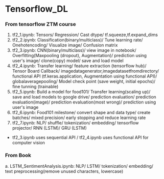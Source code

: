 # Tensorflow_DL
### From tensorflow ZTM course

1. tf2_1.ipynb: Tensors/ Regression/ Cast dtype/ tf.squeeze,tf.expand_dims
2. tf2_2.ipynb: Classification(binary/multiclass)/ Tune learning rate/ Onehotencoding/ Visualize image/ Confusion matrix
3. tf2_3.ipynb: CNN(binary/multiclass)/ view image in notebook/ Overfitting(Maxpooling (dropout), Augmentation)/ prediction using user's image/ clone(copy) model/ save and load model
4. tf2_4.ipynb: Transfer learning/ feature extraction (tensorflow hub)/ Tensor Board Callback/ imagedatagenerator,imagedatasetfromdirectory/ functional API (tf.keras.application, Augmentation using functional API)/ globalaveragepooling/ Model check point (save weight, initial epochs)/ fine tunning (trainable)
5. tf2_5.ipynb: Build a model for food101/ Transfer learning(scaling up)/ save and load models to google drive/ prediction evaluation/ prediction evaluation(image)/ prediction evaluation(most wrong)/ prediction using user's image
6. tf2_6.ipynb: Food101 milestone/ convert shape and data type/ create batches/ mixed precision/ early stopping and reduce learning rate
7. tf2_7.ipynb: NLP/ shuffle/ tokenization/ embedding/ tensorflow projector/ RNN (LSTM)/ GRU (LSTM)

* tf2_3.ipynb uses sequential API / tf2_4.ipynb uses functional API for computer vision

### From Book
a. LSTM_SentimentAnalysis.ipynb: NLP/ LSTM/ tokenization/ embedding/ text preprocessing(remove unused characters, lowercase)
